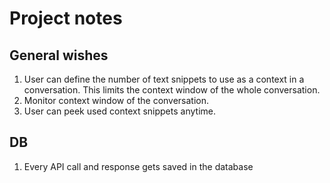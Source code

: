 # Project notes

## General wishes
1. User can define the number of text snippets to use as a context in a conversation.
   This limits the context window of the whole conversation.
2. Monitor context window of the conversation.
3. User can peek used context snippets anytime.

## DB
1. Every API call and response gets saved in the database